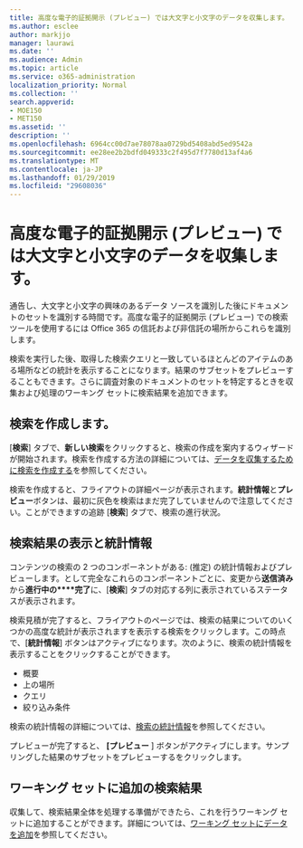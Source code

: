 ```yaml
---
title: 高度な電子的証拠開示 (プレビュー) では大文字と小文字のデータを収集します。
ms.author: esclee
author: markjjo
manager: laurawi
ms.date: ''
ms.audience: Admin
ms.topic: article
ms.service: o365-administration
localization_priority: Normal
ms.collection: ''
search.appverid:
- MOE150
- MET150
ms.assetid: ''
description: ''
ms.openlocfilehash: 6964cc00d7ae78078aa0729bd5408abd5ed9542a
ms.sourcegitcommit: ee28ee2b2bdfd049333c2f495d7f7780d13af4a6
ms.translationtype: MT
ms.contentlocale: ja-JP
ms.lasthandoff: 01/29/2019
ms.locfileid: "29608036"
---
```

# <a name="collecting-data-for-a-case-in-advanced-ediscovery-preview"></a>高度な電子的証拠開示 (プレビュー) では大文字と小文字のデータを収集します。

通告し、大文字と小文字の興味のあるデータ ソースを識別した後にドキュメントのセットを識別する時間です。高度な電子的証拠開示 (プレビュー) での検索ツールを使用するには Office 365 の信託および非信託の場所からこれらを識別します。

検索を実行した後、取得した検索クエリと一致しているほとんどのアイテムのある場所などの統計を表示することになります。結果のサブセットをプレビューすることもできます。さらに調査対象のドキュメントのセットを特定するときを収集および処理のワーキング セットに検索結果を追加できます。

## <a name="create-a-search"></a>検索を作成します。

[**検索**] タブで、**新しい検索**をクリックすると、検索の作成を案内するウィザードが開始されます。検索を作成する方法の詳細については、[データを収集するために検索を作成する](create-search-to-collect-data.md)を参照してください。

検索を作成すると、フライアウトの詳細ページが表示されます。**統計情報**と**プレビュー**ボタンは、最初に灰色を検索はまだ完了していませんので注意してください。ことができますの追跡 [**検索**] タブで、検索の進行状況。

## <a name="view-search-results-and-statistics"></a>検索結果の表示と統計情報
コンテンツの検索の 2 つのコンポーネントがある: (推定) の統計情報およびプレビューします。として完全なこれらのコンポーネントごとに、変更から**送信済み**から**進行中の****完了**に、[**検索**] タブの対応する列に表示されているステータスが表示されます。

検索見積が完了すると、フライアウトのページでは、検索の結果についてのいくつかの高度な統計が表示されますを表示する検索をクリックします。この時点で、[**統計情報**] ボタンはアクティブになります。次のように、検索の統計情報を表示することをクリックすることができます。

- 概要
- 上の場所
- クエリ
- 絞り込み条件

検索の統計情報の詳細については、[検索の統計情報](search-statistics.md)を参照してください。

プレビューが完了すると、 **[プレビュー** ] ボタンがアクティブにします。サンプリングした結果のサブセットをプレビューするをクリックします。

## <a name="adding-search-results-to-a-working-set"></a>ワーキング セットに追加の検索結果

収集して、検索結果全体を処理する準備ができたら、これを行うワーキング セットに追加することができます。詳細については、[ワーキング セットにデータを追加](add-data-to-working-set.md)を参照してください。 